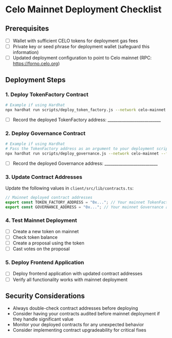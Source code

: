 # Celo Mainnet Deployment Checklist

## Prerequisites
- [ ] Wallet with sufficient CELO tokens for deployment gas fees
- [ ] Private key or seed phrase for deployment wallet (safeguard this information)
- [ ] Updated deployment configuration to point to Celo mainnet (RPC: https://forno.celo.org)

## Deployment Steps

### 1. Deploy TokenFactory Contract
```bash
# Example if using Hardhat
npx hardhat run scripts/deploy_token_factory.js --network celo-mainnet
```

- [ ] Record the deployed TokenFactory address: __________________________

### 2. Deploy Governance Contract
```bash
# Example if using Hardhat
# Pass the TokenFactory address as an argument to your deployment script
npx hardhat run scripts/deploy_governance.js --network celo-mainnet --factory <TokenFactory Address>
```

- [ ] Record the deployed Governance address: __________________________

### 3. Update Contract Addresses

Update the following values in `client/src/lib/contracts.ts`:

```javascript
// Mainnet deployed contract addresses
export const TOKEN_FACTORY_ADDRESS = "0x..."; // Your mainnet TokenFactory address
export const GOVERNANCE_ADDRESS = "0x..."; // Your mainnet Governance address
```

### 4. Test Mainnet Deployment

- [ ] Create a new token on mainnet
- [ ] Check token balance
- [ ] Create a proposal using the token
- [ ] Cast votes on the proposal

### 5. Deploy Frontend Application

- [ ] Deploy frontend application with updated contract addresses
- [ ] Verify all functionality works with mainnet deployment

## Security Considerations

- Always double-check contract addresses before deploying
- Consider having your contracts audited before mainnet deployment if they handle significant value
- Monitor your deployed contracts for any unexpected behavior
- Consider implementing contract upgradeability for critical fixes
